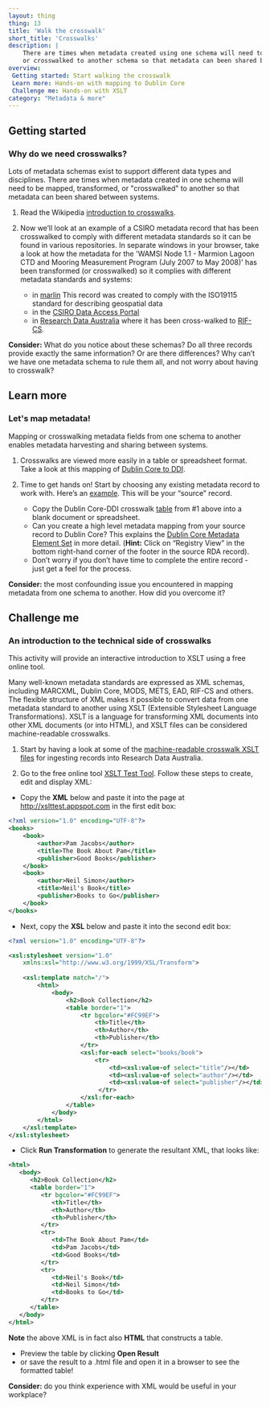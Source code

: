 ```yaml
---
layout: thing
thing: 13
title: 'Walk the crosswalk'
short_title: 'Crosswalks'
description: |
    There are times when metadata created using one schema will need to be transformed
    or crosswalked to another schema so that metadata can been shared between systems.
overview:
 Getting started: Start walking the crosswalk
 Learn more: Hands-on with mapping to Dublin Core
 Challenge me: Hands-on with XSLT
category: "Metadata & more"
---
```

## Getting started
### Why do we need crosswalks?

Lots of metadata schemas exist to support
different data types and disciplines. There are times when metadata
created in one schema will need to be mapped, transformed, or "crosswalked" to
another so that metadata can been shared between systems.

1. Read the Wikipedia [introduction to
crosswalks](https://en.wikipedia.org/wiki/Schema_crosswalk).

2. Now we’ll look at an example of a CSIRO metadata record that has been
crosswalked to comply with different metadata standards so it can be
found in various repositories. In separate windows in your browser, take
a look at how the metadata for the 'WAMSI Node 1.1 - Marmion Lagoon CTD and Mooring Measurement Program (July 2007 to May 2008)' has been transformed (or crosswalked) so it complies with different metadata standards and
systems:

    - in [marlin](http://www.marine.csiro.au/marq/edd_search.Browse_Citation?txtSession=8603)
    This record was created to comply with the ISO19115 standard for
    describing geospatial data
    - in the [CSIRO Data Access Portal](http://doi.org/10.4225/08/50F624A9E6D5C "CSIRO data access portal - record")
    - in [Research Data Australia](https://researchdata.ands.org.au/wamsi-node-11-2007-2008/444960/ "Research data Australia            record") where it has been cross-walked to [RIF-CS](https://documentation.ands.org.au/display/DOC/About+RIF-CS).

**Consider:** What do you notice about these schemas? Do all three
records provide exactly the same information? Or are there differences?
Why can’t we have one metadata schema to rule them all, and not worry
about having to crosswalk?

## Learn more
### Let's map metadata!

Mapping or crosswalking metadata fields from one schema to another enables
metadata harvesting and sharing between systems.

1. Crosswalks are viewed more easily in a table or spreadsheet format.
Take a look at this mapping of [Dublin Core to DDI](http://www.ddialliance.org/resources/ddi-profiles/dc "Dublin core example").

2. Time to get hands on! Start by choosing any existing metadata record
to work with. Here’s an [example](https://researchdata.ands.org.au/eeg-perception-microtones-information-stimuli).
This will be your “source” record. 
    -  Copy the Dublin Core-DDI crosswalk [table](http://www.ddialliance.org/resources/ddi-profiles/dc "DDI crosswalk table")
from \#1 above into a blank document or spreadsheet. 
    -  Can you create a high level metadata mapping from your source record to Dublin Core? This explains the [Dublin Core Metadata Element Set](https://www.dublincore.org/specifications/dublin-core/dcmi-terms/#section-3 "Dublin core set explained in more detail") in more detail. (**Hint:** Click on
“Registry View” in the bottom right-hand corner of the footer in the source RDA
record). 
    -  Don’t worry if you don’t have time to complete the entire record - just
get a feel for the process.

**Consider:** the most confounding issue you encountered in mapping metadata from one schema to another. How did you overcome it?

## Challenge me
### An introduction to the technical side of crosswalks

This activity will provide an interactive introduction to XSLT using a
free online tool.

Many well-known metadata standards are expressed as XML schemas,
including MARCXML, Dublin Core, MODS, METS, EAD, RIF-CS and others. The
flexible structure of XML makes it possible to convert data from one
metadata standard to another using XSLT (Extensible Stylesheet
Language Transformations). XSLT is a language for transforming XML documents
into other XML documents (or into HTML), and XSLT files can be considered machine-readable crosswalks.

1. Start by having a look at some of the [machine-readable crosswalk XSLT files](http://www.ands.org.au/online-services/rif-cs-schema/crosswalks-transform-your-metadata "Research Data Australia crosswalks") for ingesting records into Research Data Australia.

2. Go to the free online tool [XSLT Test Tool](http://xslttest.appspot.com/ "XSLT test tool").
Follow these steps to create, edit and display XML:

-  Copy the **XML** below and paste it into the page at http://xslttest.appspot.com in the first edit box:

```xml
<?xml version="1.0" encoding="UTF-8"?>
<books>
    <book>
        <author>Pam Jacobs</author>
        <title>The Book About Pam</title>
        <publisher>Good Books</publisher>
    </book>
    <book>
        <author>Neil Simon</author>
        <title>Neil's Book</title>
        <publisher>Books to Go</publisher>
    </book>
</books>
```

- Next, copy the **XSL** below and paste it into the second edit box:

```xml
<?xml version="1.0" encoding="UTF-8"?>

<xsl:stylesheet version="1.0"
    xmlns:xsl="http://www.w3.org/1999/XSL/Transform">
    
    <xsl:template match="/">
        <html>
            <body>
                <h2>Book Collection</h2>
                <table border="1">
                    <tr bgcolor="#FC99EF">
                        <th>Title</th>
                        <th>Author</th>
                        <th>Publisher</th>
                    </tr>
                    <xsl:for-each select="books/book">
                        <tr>
                            <td><xsl:value-of select="title"/></td>
                            <td><xsl:value-of select="author"/></td>
                            <td><xsl:value-of select="publisher"/></td>
                         </tr>
                    </xsl:for-each>
                </table>
            </body>
        </html>
    </xsl:template>
</xsl:stylesheet>
```

-  Click **Run Transformation** to generate the resultant XML, that looks like:

```xml
<html>
   <body>
      <h2>Book Collection</h2>
      <table border="1">
         <tr bgcolor="#FC99EF">
            <th>Title</th>
            <th>Author</th>
            <th>Publisher</th>
         </tr>
         <tr>
            <td>The Book About Pam</td>
            <td>Pam Jacobs</td>
            <td>Good Books</td>
         </tr>
         <tr>
            <td>Neil's Book</td>
            <td>Neil Simon</td>
            <td>Books to Go</td>
         </tr>
      </table>
   </body>
</html>
```

**Note** the above XML is in fact also **HTML** that constructs a table.

- Preview the table by clicking **Open Result**
- or save the result to a .html file and open it in a browser to see the formatted table!

**Consider:** do you think experience with XML would be useful in your
workplace?

